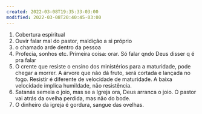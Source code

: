 ```yaml
---
created: 2022-03-08T19:35:33-03:00
modified: 2022-03-08T20:40:45-03:00
---
```


1. Cobertura espiritual
2. Ouvir falar mal do pastor, maldição a si próprio
3. o chamado arde dentro da pessoa
4. Profecia, sonhos etc. Primeira coisa: orar. Só falar qndo Deus disser q é pra falar
5. O crente que resiste o ensino dos ministérios para a maturidade, pode chegar a morrer. A árvore que não dá fruto, será cortada e lançada no fogo. Resistir é diferente de velocidade de maturidade. A baixa velocidade implica humildade, não resistência.
6. Satanás semeia o joio, mas se a Igreja ora, Deus arranca o joio. O pastor vai atrás da ovelha perdida, mas não do bode.
7. O dinheiro da igreja é gordura, sangue das ovelhas.
